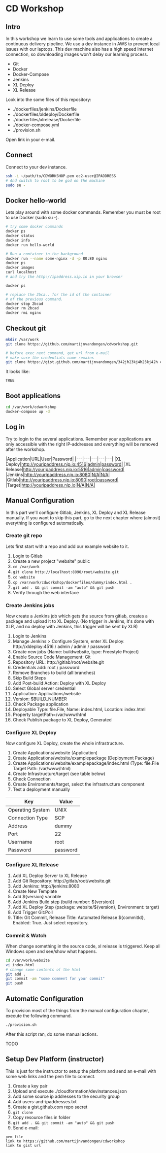 # CD Workshop

## Intro

In this workshop we learn to use some tools and applications to create a continuous delivery pipeline. We use a dev instance in AWS to prevent local issues with our laptops. This dev machine also has a high speed internet connection, so downloading images won't delay our learning process.

- Git
- Docker
- Docker-Compose
- Jenkins
- XL Deploy
- XL Release

Look into the some files of this repository:

- ./dockerfiles/jenkins/Dockerfile
- ./dockerfiles/xldeploy/Dockerfile
- ./dockerfiles/xlrelease/Dockerfile
- ./docker-compose.yml
- ./provision.sh

Open link in your e-mail.

## Connect
Connect to your dev instance. 

```bash
ssh -i ~/path/to/CDWORKSHOP.pem ec2-user@IPADDRESS
# And switch to root to be god on the machine
sudo su -
```

## Docker hello-world
Lets play around with some docker commands. Remember you must be root to use Docker (sudo su -). 

```bash
# try some docker commands
docker ps
docker status
docker info
docker run hello-world

# Run a container in the background
docker run --name some-nginx -d -p 80:80 nginx
docker ps
docker images
curl localhost
# and try the http://ipaddress.xip.io in your browser

docker ps

# replace the 2bca.. for the id of the container
# of the previous command.
docker stop 2bcad
docker rm 2bcad
docker rmi nginx
```

## Checkout git

```bash
mkdir /var/work
git clone https://github.com/martijnvandongen/cdworkshop.git

# before exec next command, get url from e-mail
# make sure the credentials name remains
git clone https://gist.github.com/martijnvandongen/342jh23kj4h23kj42h credentials
```

It looks like:

```
TREE
```

## Boot applications

```bash
cd /var/work/cdworkshop
docker-compose up -d
```

## Log in

Try to login to the several applications. Remember your applications are only accessible with the right IP-addresses and everything will be removed after the workshop.

|Application|URL|User|Password|
|---|---|---|---|---|
|XL Deploy|http://youripaddress.nip.io:4516|admin|password|
|XL Release|http://youripaddress.nip.io:5516|admin|password|
|Jenkins|http://youripaddress.nip.io:8080|N/A|N/A|
|Gitlab|http://youripaddress.nip.io:8090|root|password|
|Target|http://youripaddress.nip.io|N/A|N/A|

## Manual Configuration
In this part we'll configure Gitlab, Jenkins, XL Deploy and XL Release manually. If you want to skip this part, go to the next chapter where (almost) everything is configured automatically. 

### Create git repo

Lets first start with a repo and add our example website to it.

1. Login to Gitlab
2. Create a new project "website" public
3. ```cd /var/work```
4. ```git clone http://localhost:8090/root/website.git```
5. ```cd website```
5. ```cp /var/work/cdworkshop/dockerfiles/dummy/index.html .```
6. ```git add . && git commit -am "auto" && git push ```
7. Verify through the web interface

### Create Jenkins jobs

Now create a Jenkins job which gets the source from gitlab, creates a package and upload it to XL Deploy. (No trigger in Jenkins, it's done with XLR, and no deploy with Jenkins, this trigger will be sent by XLR)

1. Login to Jenkins
2. Manage Jenkins > Configure System, enter XL Deploy: http://xldeploy:4516 / admin / admin / password
2. Create new jobs (Name: buildwebsite, type: Freestyle Project)
4. Enable Source Code Management: Git
5. Repository URL: http://gitlab/root/website.git
6. Credentials add: root / password
7. Remove Branches to build (all branches)
7. Skip Build Steps
7. Add Post-build Action: Deploy with XL Deploy
8. Select Global server credential
9. Application: Applications/website
10. Version: $BUILD_NUMBER
11. Check Package application
12. Deployable Type: file.File, Name: index.html, Location: index.html
13. Property targetPath=/var/www/html
14. Check Publish package to XL Deploy, Generated

### Configure XL Deploy

Now configure XL Deploy, create the whole infrastructure.

1. Create Applications/website (Application)
2. Create Applications/website/examplepackage (Deployment Package)
3. Create Applications/website/examplepackage/index.html (Type: file.File Target Path: /var/www/html)
2. Create Infrastructure/target (see table below)
3. Check Connection
3. Create Environments/target, select the infrastructure component
4. Test a deployment manually

|Key|Value|
|---|---|
|Operating System|UNIX|
|Connection Type|SCP|
|Address|dummy|
|Port|22|
|Username|root|
|Password|password|

### Configure XL Release

1. Add XL Deploy Server to XL Release
2. Add Git Repository: http://gitlab/root/website.git
3. Add Jenkins: http://jenkins:8080
4. Create New Template
5. Add ${version} variable
5. Add Jenkins Build step (build number: ${version})
6. Add XL Deploy Step (package: website/${version}, Environment: target)
7. Add Trigger Git:Poll
8. Title: Git Commit, Release Title: Automated Release ${commitId}, Enabled: True. Just select repository.

### Commit & Watch
When change something in the source code, xl release is triggered. Keep all Windows open and see/show what happens.

```bash
cd /var/work/website
vi index.html
# change some contents of the html
git add .
git commit -am "some comment for your commit"
git push
```

## Automatic Configuration
To provision most of the things from the manual configuration chapter, execute the following command.

```bash
./provision.sh
```
After this script ran, do some manual actions.

TODO

## Setup Dev Platform (instructor)
This is just for the instructor to setup the platform and send an e-mail with some web links and the pem file to connect.

1. Create a key pair
2. Upload and execute ./cloudformation/devinstances.json
3. Add some source ip addresses to the security group
4. Add users-and-ipaddresses.txt
4. Create a gist.github.com repo secret
5. ```git clone ```
6. Copy resource files in folder
7. ```git add . && git commit -am "auto" && git push```
8. Send e-mail:

```
pem file
link to https://github.com/martijnvandongen/cdworkshop
link to gist url
```
